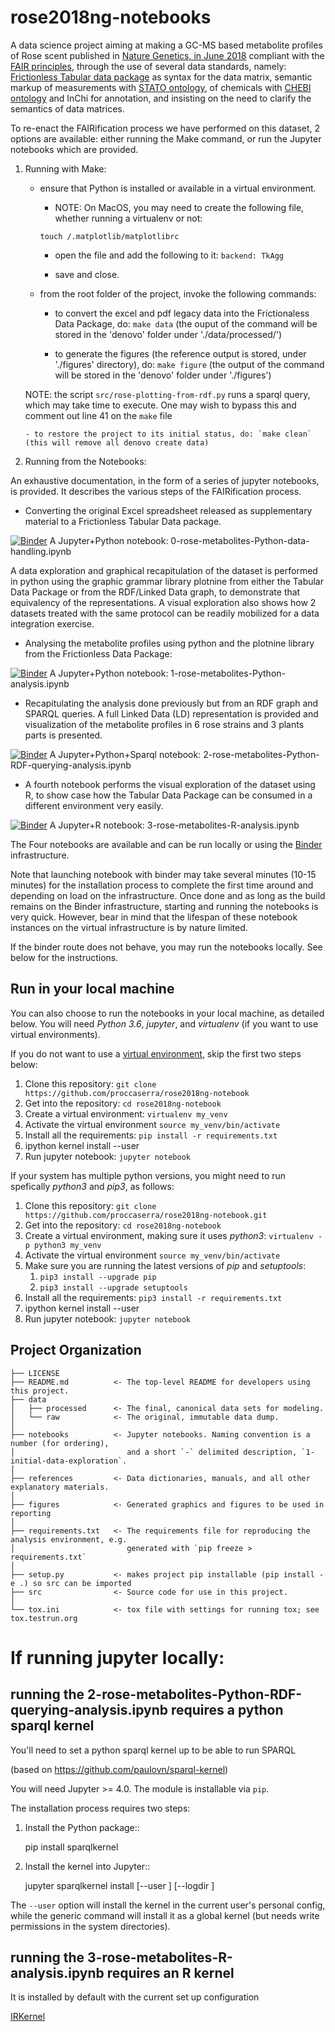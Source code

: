 rose2018ng-notebooks
==============================

A data science project aiming at making a GC-MS based metabolite profiles of Rose scent published in [Nature Genetics, in June 2018](https://doi.org/10.1038/s41588-018-0110-3) compliant with the [FAIR principles](https://doi.org/10.1038/sdata.2016.18), through the use of several data standards, namely: [Frictionless Tabular data package](https://frictionlessdata.io/specs/tabular-data-package/) as syntax for the data matrix, semantic markup of measurements with [STATO ontology](https://github.com/isa-tools/stato), of chemicals with [CHEBI ontology](http://purl.obolibrary.org/obo/chebi.owl) and InChi for annotation, and insisting on the need to clarify the semantics of data matrices.

To re-enact the FAIRification process we have performed on this dataset, 2 options are available: either running the Make command, or run the Jupyter notebooks which are provided. 

1. Running with Make:
    
    - ensure that Python is installed or available in a virtual environment.

        - NOTE: On MacOS, you may need to create the following file, whether running a virtualenv or not:

        `touch /.matplotlib/matplotlibrc`

        - open the file and  add the following to it: `backend: TkAgg`

        - save and close.

    - from the root folder of the project, invoke the following commands:
    
       - to convert the excel and pdf legacy data into the Frictionaless Data Package, do: `make data`
        (the ouput of the command will be stored in the 'denovo' folder under './data/processed/')

       - to generate the figures (the reference output is stored, under './figures' directory), do: `make figure`
        (the output of the command will be stored in the 'denovo' folder under './figures') 

    NOTE: the script `src/rose-plotting-from-rdf.py` runs a sparql query, which may take time to execute. One may wish to bypass this and comment out line 41 on the `make` file    

       - to restore the project to its initial status, do: `make clean` (this will remove all denovo create data)


2. Running from the Notebooks:

An exhaustive documentation, in the form of a series of jupyter notebooks, is provided. It describes the various steps of the FAIRification process.

+ Converting the original Excel spreadsheet released as supplementary material to a Frictionless Tabular Data package.

[![Binder](http://mybinder.org/badge_logo.svg)](https://mybinder.org/v2/gh/proccaserra/rose2018ng-notebook/dev?filepath=%2Fnotebooks%2F0-rose-metabolites-Python-data-handling.ipynb) A Jupyter+Python notebook: 0-rose-metabolites-Python-data-handling.ipynb

A data exploration and graphical recapitulation of the dataset is performed in python using the graphic grammar library plotnine from either the Tabular Data Package or from the RDF/Linked Data graph, to demonstrate that equivalency of the representations. A visual exploration also shows how 2 datasets treated with the same protocol can be readily mobilized for a data integration exercise.

+ Analysing the metabolite profiles using python and the plotnine library from the Frictionless Data Package:

[![Binder](http://mybinder.org/badge_logo.svg)](http://beta.mybinder.org/v2/gh/proccaserra/rose2018ng-notebook/dev?filepath=%2Fnotebooks%2F1-rose-metabolites-Python-analysis.ipynb) A Jupyter+Python notebook: 1-rose-metabolites-Python-analysis.ipynb

+ Recapitulating the analysis done previously but from an RDF graph and SPARQL queries. 
 A full Linked Data (LD) representation is provided and visualization of the metabolite profiles in 6 rose strains and 3 plants parts is presented.

[![Binder](http://mybinder.org/badge_logo.svg)](http://beta.mybinder.org/v2/gh/proccaserra/rose2018ng-notebook/dev?filepath=%2Fnotebooks%2F2-rose-metabolites-Python-RDF-querying-analysis.ipynb) A Jupyter+Python+Sparql notebook: 2-rose-metabolites-Python-RDF-querying-analysis.ipynb

+ A fourth notebook performs the visual exploration of the dataset using R, to show case how the Tabular Data Package can be consumed in a different environment very easily.

[![Binder](http://mybinder.org/badge_logo.svg)](http://beta.mybinder.org/v2/gh/proccaserra/rose2018ng-notebook/dev?filepath=%2Fnotebooks%2F3-rose-metabolites-R-analysis.ipynb) A Jupyter+R notebook: 3-rose-metabolites-R-analysis.ipynb


The Four notebooks are available and can be run locally or using the [Binder](https://mybinder.org/) infrastructure.

Note that launching notebook with binder may take several minutes (10-15 minutes) for the installation process to complete the first time around and depending on load on the infrastructure. Once done and as long as the build remains on the Binder infrastructure, starting and running the notebooks is very quick. However, bear in mind that the lifespan of these notebook instances on the virtual infrastructure is by nature limited.

If the binder route does not behave, you may run the notebooks locally. See below for the instructions.

## Run in your local machine

You can also choose to run the notebooks in your local machine, as detailed below. You will need *Python 3.6*, *jupyter*, and *virtualenv* (if you want to use virtual environments).

If you do not want to use a [virtual environment](http://docs.python-guide.org/en/latest/dev/virtualenvs/), skip the first two steps below:

1. Clone this repository: ```git clone https://github.com/proccaserra/rose2018ng-notebook```  
1. Get into the repository: ```cd rose2018ng-notebook```
1. Create a virtual environment: ```virtualenv my_venv```
1. Activate the virtual environment ```source my_venv/bin/activate```
1. Install all the requirements: ```pip install -r requirements.txt```
1. ipython kernel install --user
1. Run jupyter notebook: ```jupyter notebook```

If your system has multiple python versions, you might need to run spefically *python3* and *pip3*, as follows:

1. Clone this repository: ```git clone https://github.com/proccaserra/rose2018ng-notebook.git```  
1. Get into the repository: ```cd rose2018ng-notebook```
1. Create a virtual environment, making sure it uses *python3*: ```virtualenv -p python3 my_venv```
1. Activate the virtual environment ```source my_venv/bin/activate```
1. Make sure you are running the latest versions of *pip* and *setuptools*:
   1. ```pip3 install --upgrade pip```
   1. ```pip3 install --upgrade setuptools```
1. Install all the requirements: ```pip3 install -r requirements.txt```
1. ipython kernel install --user
1. Run jupyter notebook: ```jupyter notebook```



Project Organization
------------

    ├── LICENSE
    ├── README.md          <- The top-level README for developers using this project.
    ├── data
    │   ├── processed      <- The final, canonical data sets for modeling.
    │   └── raw            <- The original, immutable data dump.
    │    
    ├── notebooks          <- Jupyter notebooks. Naming convention is a number (for ordering),
    │                         and a short `-` delimited description, `1-initial-data-exploration`.
    │
    ├── references         <- Data dictionaries, manuals, and all other explanatory materials.
    │
    ├── figures            <- Generated graphics and figures to be used in reporting
    │
    ├── requirements.txt   <- The requirements file for reproducing the analysis environment, e.g.
    │                         generated with `pip freeze > requirements.txt`
    │
    ├── setup.py           <- makes project pip installable (pip install -e .) so src can be imported
    ├── src                <- Source code for use in this project.
    │
    └── tox.ini            <- tox file with settings for running tox; see tox.testrun.org




# If running jupyter locally:

## running the 2-rose-metabolites-Python-RDF-querying-analysis.ipynb requires a python sparql kernel

You'll need to set a python sparql kernel  up to be able to run SPARQL

(based on https://github.com/paulovn/sparql-kernel)

You will need Jupyter >= 4.0. The module is installable via ``pip``.

The installation process requires two steps:

1. Install the Python package::

     pip install sparqlkernel

2. Install the kernel into Jupyter::

     jupyter sparqlkernel install [--user ] [--logdir  ]

The ``--user`` option will install the kernel in the current user's personal
config, while the generic command will install it as a global kernel (but
needs write permissions in the system directories).


## running the 3-rose-metabolites-R-analysis.ipynb requires an R kernel

It is installed by default with the current set up  configuration

[IRKernel](https://irknernel.github.io)

